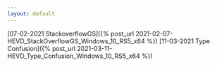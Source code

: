```yaml
---
layout: default
---
```


[07-02-2021 StackoverflowGS]({% post_url 2021-02-07-HEVD_StackOverflowGS_Windows_10_RS5_x64 %})
[11-03-2021 Type Confusion]({% post_url 2021-03-11-HEVD_Type_Confusion_Windows_10_RS5_x64 %})